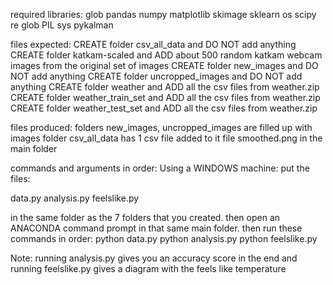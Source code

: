 required libraries:
glob
pandas
numpy
matplotlib
skimage
sklearn
os
scipy
re
glob
PIL
sys
pykalman



files expected:
CREATE folder 	csv_all_data 		and DO NOT add anything
CREATE folder 	katkam-scaled 		and ADD about 500 random katkam webcam images from the original set of images
CREATE folder	new_images		and DO NOT add anything
CREATE folder	uncropped_images	and DO NOT add anything
CREATE folder	weather			and ADD all the csv files from weather.zip
CREATE folder	weather_train_set	and ADD all the csv files from weather.zip
CREATE folder	weather_test_set	and ADD all the csv files from weather.zip


files produced:
folders new_images, uncropped_images are filled up with images
folder csv_all_data has 1 csv file added to it
file smoothed.png in the main folder


commands and arguments in order:
Using a WINDOWS machine:
put the files:

data.py
analysis.py
feelslike.py

in the same folder as the 7 folders that you created.
then open an ANACONDA command prompt in that same main folder.
then run these commands in order:
python data.py
python analysis.py
python feelslike.py



Note: running analysis.py gives you an accuracy score in the end
and running feelslike.py gives a diagram with the feels like temperature

